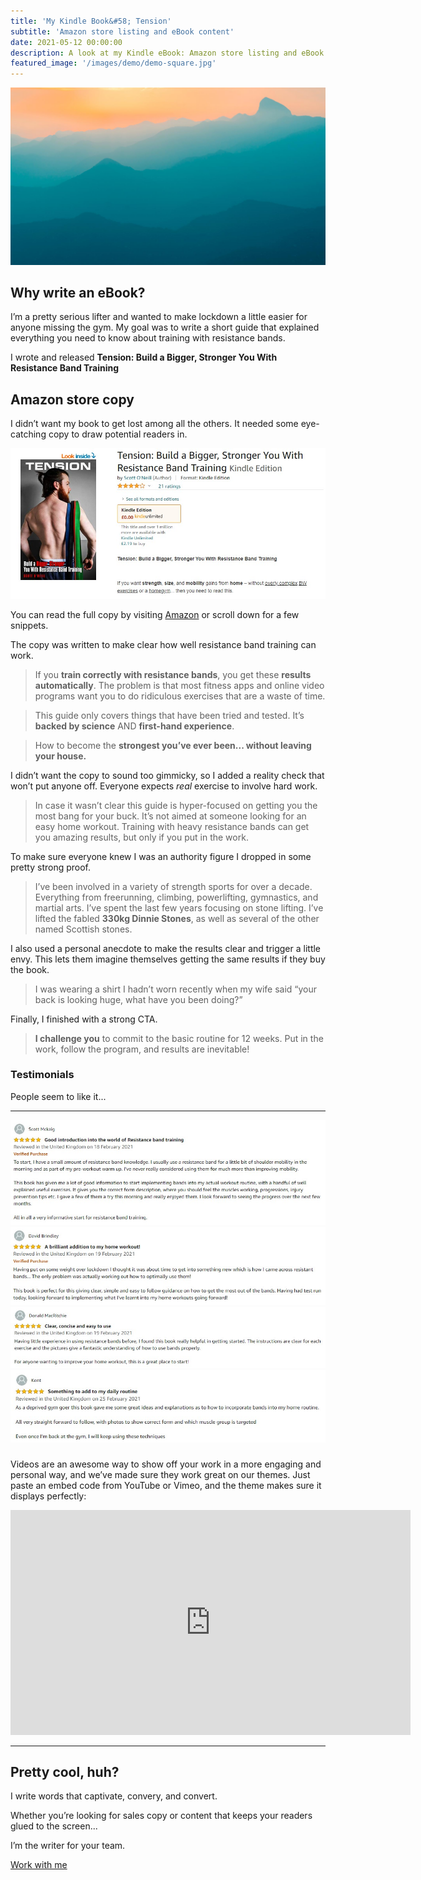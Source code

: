 ```yaml
---
title: 'My Kindle Book&#58; Tension'
subtitle: 'Amazon store listing and eBook content'
date: 2021-05-12 00:00:00
description: A look at my Kindle eBook: Amazon store listing and eBook content.
featured_image: '/images/demo/demo-square.jpg'
---
```


![](/images/demo/demo-landscape.jpg)

## Why write an eBook?

I’m a pretty serious lifter and wanted to make lockdown a little easier for anyone missing the gym. My goal was to write a short guide that explained everything you need to know about training with resistance bands. 

I wrote and released **Tension: Build a Bigger, Stronger You With Resistance Band Training**

## Amazon store copy

I didn’t want my book to get lost among all the others. It needed some eye-catching copy to draw potential readers in.

<div class="gallery" data-columns="1">
<img src="/images/portfolio/tension/tension-amazon-store.jpg">
</div>

You can read the full copy by visiting [Amazon](https://www.amazon.com/Tension-Bigger-Stronger-Resistance-Training-ebook/dp/B08W24VNSM/) or scroll down for a few snippets.

The copy was written to make clear how well resistance band training can work.

>If you **train correctly with resistance bands**, you get these **results automatically**. The problem is that most fitness apps and online video programs want you to do ridiculous exercises that are a waste of time.

>This guide only covers things that have been tried and tested. It’s **backed by science** AND **first-hand experience**.

>How to become the **strongest you’ve ever been... without leaving your house.**

I didn’t want the copy to sound too gimmicky, so I added a reality check that won’t put anyone off. Everyone expects *real* exercise to involve hard work.

>In case it wasn’t clear this guide is hyper-focused on getting you the most bang for your buck. It’s not aimed at someone looking for an easy home workout. Training with heavy resistance bands can get you amazing results, but only if you put in the work.

To make sure everyone knew I was an authority figure I dropped in some pretty strong proof.

>I’ve been involved in a variety of strength sports for over a decade. Everything from freerunning, climbing, powerlifting, gymnastics, and martial arts. I’ve spent the last few years focusing on stone lifting. I’ve lifted the fabled **330kg Dinnie Stones**, as well as several of the other named Scottish stones.

I also used a personal anecdote to make the results clear and trigger a little envy. This lets them imagine themselves getting the same results if they buy the book.

> I was wearing a shirt I hadn’t worn recently when my wife said “your back is looking huge, what have you been doing?”

Finally, I finished with a strong CTA.

>**I challenge you** to commit to the basic routine for 12 weeks. Put in the work, follow the program, and results are inevitable!

### Testimonials

People seem to like it...

---
<div class="gallery" data-columns="1">
	<img src="/images/portfolio/tension/review1.jpg">
	<img src="/images/portfolio/tension/review2.jpg">
	<img src="/images/portfolio/tension/review3.jpg">
	<img src="/images/portfolio/tension/review4.jpg">
    
</div>

### 

Videos are an awesome way to show off your work in a more engaging and personal way, and we’ve made sure they work great on our themes. Just paste an embed code from YouTube or Vimeo, and the theme makes sure it displays perfectly:

<iframe src="https://player.vimeo.com/video/148003889" width="640" height="360" frameborder="0" allowfullscreen></iframe>

---

## Pretty cool, huh?

I write words that captivate, convery, and convert.

Whether you’re looking for sales copy or content that keeps your readers glued to the screen...

I’m the writer for your team.


<a href="https://scott-oneill.co.uk/contact" class="button button--large">Work with me</a>